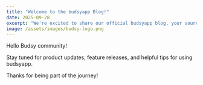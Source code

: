 ```yaml
---
title: "Welcome to the budsyapp Blog!"
date: 2025-09-28
excerpt: "We're excited to share our official budsyapp blog, your source for updates, tips, and news from the Budsy team."
image: /assets/images/budsy-logo.png
---
```


Hello Budsy community!

Stay tuned for product updates, feature releases, and helpful tips for using budsyapp.

Thanks for being part of the journey!